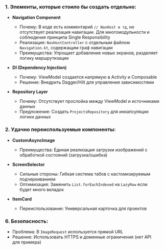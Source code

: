### 1. Элементы, которые стоило бы создать отдельно:
- **Navigation Component**
  - Почему: В коде есть комментарий `// NavHost и тд`, но отсутствует реализация навигации. Для многомодульности и соблюдения принципа Single Responsibility
  - Реализация: `NavHostController` с отдельным файлом `Navigation.kt`, содержащим граф навигации
  - Преимущества: Упрощает добавление новых экранов, разделяет логику маршрутизации

- **DI (Dependency Injection)**
  - Почему: ViewModel создается напрямую в Activity и Composable
  - Решение: Внедрить Dagger/Hilt для управления зависимостями

- **Repository Layer**
  - Почему: Отсутствует прослойка между ViewModel и источниками данных
  - Предложение: Создать `ProjectsRepository` для инкапсуляции логики данных

### 2. Удачно переиспользуемые компоненты:
- **CustomAsyncImage**
  - Преимущества: Единая реализация загрузки изображений с обработкой состояний (загрузка/ошибка)

- **ScreenSelector**
  - Сильные стороны: Гибкая система табов с кастомизируемым подчеркиванием
  - Оптимизация: Заменить `List.forEachIndexed` на `LazyRow` если будет много вкладок

- **ItemCard**
  - Переиспользование: Универсальная карточка для проектов

### 6. Безопасность:
- Проблема: В `ImageRequest` используется прямой URL
- Решение: Использовать HTTPS и доменные ограничения (нет API для примера)
